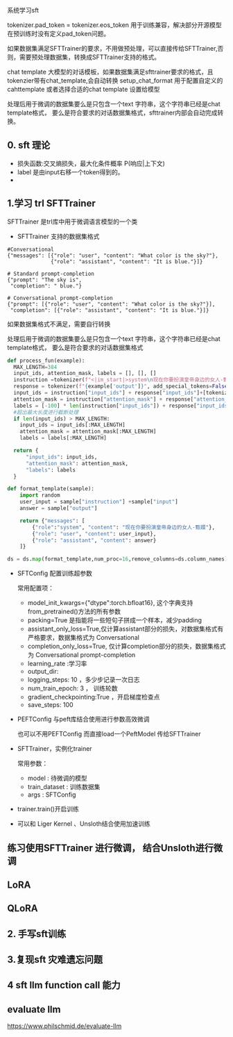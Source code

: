 系统学习sft

tokenizer.pad_token = tokenizer.eos_token 用于训练兼容，解决部分开源模型在预训练时没有定义pad_token问题。

如果数据集满足SFTTrainer的要求，不用做预处理，可以直接传给SFTTrainer,否则，需要预处理数据集，转换成SFTTrainer支持的格式。

chat template  大模型的对话模板，如果数据集满足sfttrainer要求的格式，且tokenzier带有chat_template,会自动转换
setup_chat_format 用于配置自定义的cahttemplate 或者选择合适的chat template 设置给模型

处理后用于微调的数据集要么是只包含一个text 字符串，这个字符串已经是chat template格式， 要么是符合要求的对话数据集格式，sfttrainer内部会自动完成转换。

## 0. sft 理论
- 损失函数:交叉熵损失，最大化条件概率 P(响应|上下文)
- label 是由input右移一个token得到的。
- 
## 1.学习 trl SFTTrainer
SFTTrainer 是trl库中用于微调语言模型的一个类

 - SFTTrainer 支持的数据集格式
```
#Conversational
{"messages": [{"role": "user", "content": "What color is the sky?"},
              {"role": "assistant", "content": "It is blue."}]}

# Standard prompt-completion
{"prompt": "The sky is",
 "completion": " blue."}

# Conversational prompt-completion
{"prompt": [{"role": "user", "content": "What color is the sky?"}],
 "completion": [{"role": "assistant", "content": "It is blue."}]}
```

如果数据集格式不满足，需要自行转换

处理后用于微调的数据集要么是只包含一个text 字符串，这个字符串已经是chat template格式， 要么是符合要求的对话数据集格式

``` python
def process_fun(example):
  MAX_LENGTH=384
  input_ids, attention_mask, labels = [], [], []
  instruction =tokenizer(f"<|im_start|>system\n现在你要扮演皇帝身边的女人-甄嬛<|im_end|>\n<|im_start|>user\n{example['instruction'] + example['input']}<|im_end|>\n<|im_start|>assistant\n", add_special_tokens=False)
  response = tokenizer(f"{example['output']}", add_special_tokens=False)
  input_ids = instruction["input_ids"] + response["input_ids"]+[tokenizer.eos_token_id]
  attention_mask = instruction["attention_mask"] + response["attention_mask"] +[1]
  labels = [-100] * len(instruction["input_ids"]) + response["input_ids"] + [tokenizer.eos_token_id]
  #超出最大长度进行截断处理
  if len(input_ids) > MAX_LENGTH:
    input_ids = input_ids[:MAX_LENGTH]
    attention_mask = attention_mask[:MAX_LENGTH]
    labels = labels[:MAX_LENGTH]

  return {
      "input_ids": input_ids,
      "attention_mask": attention_mask,
      "labels": labels
  }
```

``` python
def format_template(sample):
    import random
    user_input = sample["instruction"] +sample["input"]
    answer = sample["output"]

    return {"messages": [
        {"role":"system", "content": "现在你要扮演皇帝身边的女人-甄嬛"},
        {"role": "user", "content": user_input},
        {"role": "assistant", "content": answer}
    ]}

ds = ds.map(format_template,num_proc=16,remove_columns=ds.column_names)
```

- SFTConfig 配置训练超参数
  
  常用配置项：
  - model_init_kwargs={"dtype":torch.bfloat16}, 这个字典支持 from_pretrained()方法的所有参数
  - packing=True  是指能将一些短句子拼成一个样本，减少padding
  - assistant_only_loss=True,仅计算assistant部分的损失，对数据集格式有严格要求，数据集格式为 Conversational
  - completion_only_loss=True, 仅计算completion部分的损失，数据集格式为 Conversational prompt-completion
  - learning_rate :学习率
  - output_dir:
  - logging_steps: 10 ，多少步记录一次日志
  - num_train_epoch: 3 ， 训练轮数
  - gradient_checkpointing:True ，开启梯度检查点
  - save_steps: 100 

- PEFTConfig 与peft库结合使用进行参数高效微调
  
  也可以不用PEFTConfig 而直接load一个PeftModel 传给SFTTrainer

- SFTTrainer，实例化trainer
  
  常用参数：
  - model : 待微调的模型
  - train_dataset : 训练数据集
  - args : SFTConfig


- trainer.train()开启训练
- 可以和 Liger Kernel 、Unsloth结合使用加速训练

## 练习使用SFTTrainer 进行微调， 结合Unsloth进行微调
## LoRA

## QLoRA

## 2. 手写sft训练

## 3.复现sft 灾难遗忘问题

## 4 sft llm  function call 能力

## evaluate llm
https://www.philschmid.de/evaluate-llm